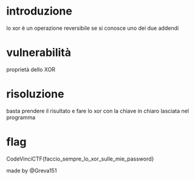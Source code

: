 # introduzione
lo xor è un operazione reversibile se si conosce uno dei due addendi

# vulnerabilità
proprietà dello XOR

# risoluzione
basta prendere il risultato e fare lo xor con la chiave in chiaro lasciata nel programma

# flag
CodeVinciCTF{faccio_sempre_lo_xor_sulle_mie_password}

made by @Greva151
